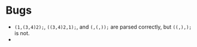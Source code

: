 # Bugs

- `(1,(3,4)2);`, `((3,4)2,1);`, and `(,(,));` are parsed correctly, but `((,),);` is not.
-
